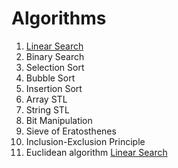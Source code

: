 # Algorithms

1. [Linear Search](https://github.com/VarunPoojary/Algorithms/blob/main/BinarySearch.cpp)  
2. Binary Search
3. Selection Sort
4. Bubble Sort
5. Insertion Sort
6. Array STL
7. String STL
8. Bit Manipulation
9. Sieve of Eratosthenes
10. Inclusion-Exclusion Principle
11. Euclidean algorithm
[Linear Search](https://github.com/VarunPoojary/Algorithms/blob/main/BinarySearch.cpp)  
